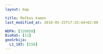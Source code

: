 ```yaml
---
layout: map

title: Mačkov kamen
last_modified_at: 2018-05-25T17:35:44+02:00

WDPA: [328858]
BioRaS: [11]
geoSrbija:
  L1_183: [158]
---
```

